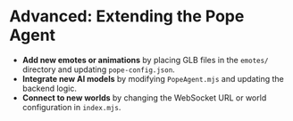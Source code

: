 # Advanced: Extending the Pope Agent

- **Add new emotes or animations** by placing GLB files in the `emotes/` directory and updating `pope-config.json`.
- **Integrate new AI models** by modifying `PopeAgent.mjs` and updating the backend logic.
- **Connect to new worlds** by changing the WebSocket URL or world configuration in `index.mjs`. 